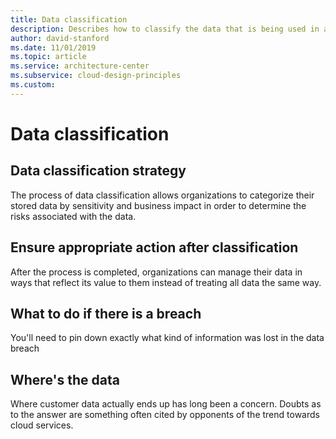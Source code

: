 ```yaml
---
title: Data classification
description: Describes how to classify the data that is being used in a given workload
author: david-stanford
ms.date: 11/01/2019
ms.topic: article
ms.service: architecture-center
ms.subservice: cloud-design-principles
ms.custom: 
---
```


# Data classification

## Data classification strategy

The process of data classification allows organizations to categorize their stored data by sensitivity and business impact in order to determine the risks associated with the data.

## Ensure appropriate action after classification

After the process is completed, organizations can manage their data in ways that reflect its value to them instead of treating all data the same way.

## What to do if there is a breach

You'll need to pin down exactly what kind of information was lost in the data breach

## Where's the data

Where customer data actually ends up has long been a concern. Doubts as to the answer are something often cited by opponents of the trend towards cloud services.